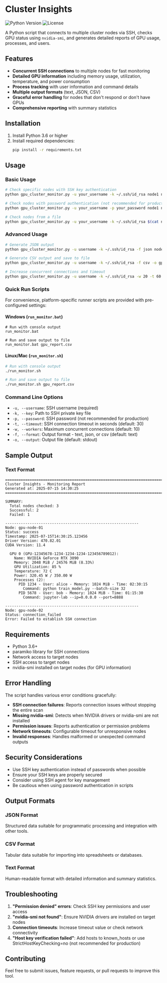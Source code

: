# Cluster Insights

![Python Version](https://img.shields.io/badge/python-3.6%2B-blue)
![License](https://img.shields.io/badge/license-Apache%202.0-blue)

A Python script that connects to multiple cluster nodes via SSH, checks GPU status using `nvidia-smi`, and generates detailed reports of GPU usage, processes, and users.

## Features

- **Concurrent SSH connections** to multiple nodes for fast monitoring
- **Detailed GPU information** including memory usage, utilization, temperature, and power consumption
- **Process tracking** with user information and command details
- **Multiple output formats** (text, JSON, CSV)
- **Graceful error handling** for nodes that don't respond or don't have GPUs
- **Comprehensive reporting** with summary statistics

## Installation

1. Install Python 3.6 or higher
2. Install required dependencies:
   ```bash
   pip install -r requirements.txt
   ```

## Usage

### Basic Usage

```bash
# Check specific nodes with SSH key authentication
python gpu_cluster_monitor.py -u your_username -k ~/.ssh/id_rsa node1 node2 node3

# Check nodes with password authentication (not recommended for production)
python gpu_cluster_monitor.py -u your_username -p your_password node1 node2

# Check nodes from a file
python gpu_cluster_monitor.py -u your_username -k ~/.ssh/id_rsa $(cat nodes.txt)
```

### Advanced Usage

```bash
# Generate JSON output
python gpu_cluster_monitor.py -u username -k ~/.ssh/id_rsa -f json node1 node2

# Generate CSV output and save to file
python gpu_cluster_monitor.py -u username -k ~/.ssh/id_rsa -f csv -o gpu_report.csv node1 node2

# Increase concurrent connections and timeout
python gpu_cluster_monitor.py -u username -k ~/.ssh/id_rsa -w 20 -t 60 node1 node2 node3
```

### Quick Run Scripts

For convenience, platform-specific runner scripts are provided with pre-configured settings:

#### Windows (`run_monitor.bat`)

```batch
# Run with console output
run_monitor.bat

# Run and save output to file
run_monitor.bat gpu_report.csv
```

#### Linux/Mac (`run_monitor.sh`)

```bash
# Run with console output
./run_monitor.sh

# Run and save output to file
./run_monitor.sh gpu_report.csv
```

### Command Line Options

- `-u, --username`: SSH username (required)
- `-k, --key`: Path to SSH private key file
- `-p, --password`: SSH password (not recommended for production)
- `-t, --timeout`: SSH connection timeout in seconds (default: 30)
- `-w, --workers`: Maximum concurrent connections (default: 10)
- `-f, --format`: Output format - text, json, or csv (default: text)
- `-o, --output`: Output file (default: stdout)

## Sample Output

### Text Format
```
================================================================================
Cluster Insights - Monitoring Report
Generated at: 2025-07-15 14:30:25
================================================================================

SUMMARY:
  Total nodes checked: 3
  Successful: 2
  Failed: 1

------------------------------------------------------------
Node: gpu-node-01
Status: success
Timestamp: 2025-07-15T14:30:25.123456
Driver Version: 470.82.01
CUDA Version: 11.4

  GPU 0 (GPU-12345678-1234-1234-1234-123456789012):
    Name: NVIDIA GeForce RTX 3090
    Memory: 2048 MiB / 24576 MiB (8.33%)
    GPU Utilization: 85 %
    Temperature: 72 C
    Power: 320.45 W / 350.00 W
    Processes (2):
      PID 1234 - User: alice - Memory: 1024 MiB - Time: 02:30:15
        Command: python train_model.py --batch-size 32
      PID 5678 - User: bob - Memory: 1024 MiB - Time: 01:15:30
        Command: jupyter-lab --ip=0.0.0.0 --port=8888

------------------------------------------------------------
Node: gpu-node-02
Status: connection_failed
Error: Failed to establish SSH connection
```

## Requirements

- Python 3.6+
- paramiko library for SSH connections
- Network access to target nodes
- SSH access to target nodes
- nvidia-smi installed on target nodes (for GPU information)

## Error Handling

The script handles various error conditions gracefully:

- **SSH connection failures**: Reports connection issues without stopping the entire scan
- **Missing nvidia-smi**: Detects when NVIDIA drivers or nvidia-smi are not installed
- **Permission issues**: Reports authentication or permission problems
- **Network timeouts**: Configurable timeout for unresponsive nodes
- **Invalid responses**: Handles malformed or unexpected command outputs

## Security Considerations

- Use SSH key authentication instead of passwords when possible
- Ensure your SSH keys are properly secured
- Consider using SSH agent for key management
- Be cautious when using password authentication in scripts

## Output Formats

### JSON Format
Structured data suitable for programmatic processing and integration with other tools.

### CSV Format
Tabular data suitable for importing into spreadsheets or databases.

### Text Format
Human-readable format with detailed information and summary statistics.

## Troubleshooting

1. **"Permission denied" errors**: Check SSH key permissions and user access
2. **"nvidia-smi not found"**: Ensure NVIDIA drivers are installed on target nodes
3. **Connection timeouts**: Increase timeout value or check network connectivity
4. **"Host key verification failed"**: Add hosts to known_hosts or use StrictHostKeyChecking=no (not recommended for production)

## Contributing

Feel free to submit issues, feature requests, or pull requests to improve this tool.
